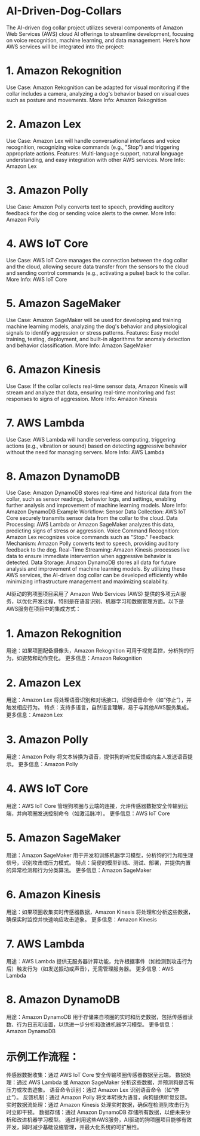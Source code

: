 # AI-Driven-Dog-Collars

The AI-driven dog collar project utilizes several components of Amazon Web Services (AWS) cloud AI offerings to streamline development, focusing on voice recognition, machine learning, and data management. Here’s how AWS services will be integrated into the project:

# 1. Amazon Rekognition
Use Case: Amazon Rekognition can be adapted for visual monitoring if the collar includes a camera, analyzing a dog's behavior based on visual cues such as posture and movements.
More Info: Amazon Rekognition
# 2. Amazon Lex
Use Case: Amazon Lex will handle conversational interfaces and voice recognition, recognizing voice commands (e.g., "Stop") and triggering appropriate actions.
Features: Multi-language support, natural language understanding, and easy integration with other AWS services.
More Info: Amazon Lex
# 3. Amazon Polly
Use Case: Amazon Polly converts text to speech, providing auditory feedback for the dog or sending voice alerts to the owner.
More Info: Amazon Polly
# 4. AWS IoT Core
Use Case: AWS IoT Core manages the connection between the dog collar and the cloud, allowing secure data transfer from the sensors to the cloud and sending control commands (e.g., activating a pulse) back to the collar.
More Info: AWS IoT Core
# 5. Amazon SageMaker
Use Case: Amazon SageMaker will be used for developing and training machine learning models, analyzing the dog's behavior and physiological signals to identify aggression or stress patterns.
Features: Easy model training, testing, deployment, and built-in algorithms for anomaly detection and behavior classification.
More Info: Amazon SageMaker
# 6. Amazon Kinesis
Use Case: If the collar collects real-time sensor data, Amazon Kinesis will stream and analyze that data, ensuring real-time monitoring and fast responses to signs of aggression.
More Info: Amazon Kinesis
# 7. AWS Lambda
Use Case: AWS Lambda will handle serverless computing, triggering actions (e.g., vibration or sound) based on detecting aggressive behavior without the need for managing servers.
More Info: AWS Lambda
# 8. Amazon DynamoDB
Use Case: Amazon DynamoDB stores real-time and historical data from the collar, such as sensor readings, behavior logs, and settings, enabling further analysis and improvement of machine learning models.
More Info: Amazon DynamoDB
Example Workflow:
Sensor Data Collection: AWS IoT Core securely transmits sensor data from the collar to the cloud.
Data Processing: AWS Lambda or Amazon SageMaker analyzes this data, predicting signs of stress or aggression.
Voice Command Recognition: Amazon Lex recognizes voice commands such as "Stop."
Feedback Mechanism: Amazon Polly converts text to speech, providing auditory feedback to the dog.
Real-Time Streaming: Amazon Kinesis processes live data to ensure immediate intervention when aggressive behavior is detected.
Data Storage: Amazon DynamoDB stores all data for future analysis and improvement of machine learning models.
By utilizing these AWS services, the AI-driven dog collar can be developed efficiently while minimizing infrastructure management and maximizing scalability.


AI驱动的狗项圈项目采用了 Amazon Web Services (AWS) 提供的多项云AI服务，以优化开发过程，特别是在语音识别、机器学习和数据管理方面。以下是AWS服务在项目中的集成方式：

# 1. Amazon Rekognition
用途：如果项圈配备摄像头，Amazon Rekognition 可用于视觉监控，分析狗的行为，如姿势和动作变化。
更多信息：Amazon Rekognition
# 2. Amazon Lex
用途：Amazon Lex 将处理语音识别和对话接口，识别语音命令（如“停止”），并触发相应行为。
特点：支持多语言，自然语言理解，易于与其他AWS服务集成。
更多信息：Amazon Lex
# 3. Amazon Polly
用途：Amazon Polly 将文本转换为语音，提供狗的听觉反馈或向主人发送语音提示。
更多信息：Amazon Polly
# 4. AWS IoT Core
用途：AWS IoT Core 管理狗项圈与云端的连接，允许传感器数据安全传输到云端，并向项圈发送控制命令（如激活脉冲）。
更多信息：AWS IoT Core
# 5. Amazon SageMaker
用途：Amazon SageMaker 用于开发和训练机器学习模型，分析狗的行为和生理信号，识别攻击或压力模式。
特点：简便的模型训练、测试、部署，并提供内置的异常检测和行为分类算法。
更多信息：Amazon SageMaker
# 6. Amazon Kinesis
用途：如果项圈收集实时传感器数据，Amazon Kinesis 将处理和分析这些数据，确保实时监控并快速响应攻击迹象。
更多信息：Amazon Kinesis
# 7. AWS Lambda
用途：AWS Lambda 提供无服务器计算功能，允许根据事件（如检测到攻击行为后）触发行为（如发送振动或声音），无需管理服务器。
更多信息：AWS Lambda
# 8. Amazon DynamoDB
用途：Amazon DynamoDB 用于存储来自项圈的实时和历史数据，包括传感器读数、行为日志和设置，以供进一步分析和改进机器学习模型。
更多信息：Amazon DynamoDB
# 示例工作流程：
传感器数据收集：通过 AWS IoT Core 安全传输项圈传感器数据至云端。
数据处理：通过 AWS Lambda 或 Amazon SageMaker 分析这些数据，并预测狗是否有压力或攻击迹象。
语音命令识别：通过 Amazon Lex 识别语音命令（如“停止”）。
反馈机制：通过 Amazon Polly 将文本转换为语音，向狗提供听觉反馈。
实时数据流处理：通过 Amazon Kinesis 处理实时数据，确保在检测到攻击行为时立即干预。
数据存储：通过 Amazon DynamoDB 存储所有数据，以便未来分析和改进机器学习模型。
通过利用这些AWS服务，AI驱动的狗项圈项目能够有效开发，同时减少基础设施管理，并最大化系统的可扩展性。
